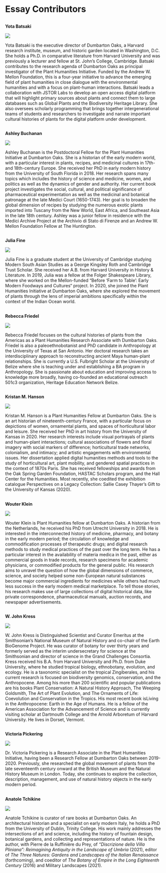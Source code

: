 <param ve-config 
       title="Plant Humanities Lab"
       layout="index">

# Essay Contributors

##
**Yota Batsaki**

![](Bataski.jpeg)

Yota Batsaki is the executive director of Dumbarton Oaks, a Harvard research institute, museum, and historic garden located in Washington, D.C. She holds a Ph.D. in comparative literature from Harvard University and was previously a lecturer and fellow at St. John’s College, Cambridge. Batsaki contributes to the research agenda of Dumbarton Oaks as principal investigator of the Plant Humanities Initiative. Funded by the Andrew W. Mellon Foundation, this is a four-year initiative to advance the emerging field of plant humanities in close dialogue with the environmental humanities and with a focus on plant-human interactions. Batsaki leads a collaboration with JSTOR Labs to develop an open access digital platform that will highlight primary sources about plants and connect them to large databases such as Global Plants and the Biodiversity Heritage Library. She also oversees scholarly programming that brings together intergenerational teams of students and researchers to investigate and narrate important cultural histories of plants for the digital platform under development.

##
**Ashley Buchanan**

![](Buchanan_300x300.jpeg)

Ashley Buchanan is the Postdoctoral Fellow for the Plant Humanities Initiative at Dumbarton Oaks. She is a historian of the early modern world, with a particular interest in plants, recipes, and medicinal cultures in 17th- and 18th-century Europe. She received her PhD in early modern history from the University of South Florida in 2018. Her research spans many topics which includes the history of science and medicine, women, and politics as well as the dynamics of gender and authority. Her current book project investigates the social, cultural, and political significance of pharmaceutical experimentation as well as the medicinal and botanical patronage at the late Medici Court (1650-1743). Her goal is to broaden the global dimension of recipes by studying the numerous exotic plants imported into Tuscany from the New World, East Africa, and Southeast Asia in the late 18th century. Ashley was a junior fellow in residence with the Medici Archive Project at the Archivio di Stato di Firenze and an Andrew W. Mellon Foundation Fellow at The Huntington.

##
**Julia Fine**

![](Julia_300x300.jpeg)

Julia Fine is a graduate student at the University of Cambridge studying Modern South Asian Studies as a George Kingsley Roth and Cambridge Trust Scholar. She received her A.B. from Harvard University in History & Literature. In 2019, Julia was a fellow at the Folger Shakespeare Library, where she worked on the Mellon-funded “Before ‘Farm to Table’: Early Modern Foodways and Cultures“ project. In 2020, she joined the Plant Humanities Initiative at Dumbarton Oaks, where she explored the movement of plants through the lens of imperial ambitions specifically within the context of the Indian Ocean world.

##
**Rebecca Friedel**

![](Friedel_300x300.jpg)

Rebecca Friedel focuses on the cultural histories of plants from the Americas as a Plant Humanities Research Associate with Dumbarton Oaks. Friedel is also a paleoethnobotanist and PhD candidate in Anthropology at the University of Texas at San Antonio. Her doctoral research takes an interdisciplinary approach to reconstructing ancient Maya human-plant relationships. She is currently a U.S. Fulbright Scholar at the University of Belize where she is teaching under and establishing a BA program in Anthropology. She is passionate about education and improving access to knowledge more broadly, having co-founded an educational outreach 501c3 organization, Heritage Education Network Belize.

##
**Kristan M. Hanson**

![](Hanson_300x300.jpeg)

Kristan M. Hanson is a Plant Humanities Fellow at Dumbarton Oaks. She is an art historian of nineteenth-century France, with a particular focus on depictions of women, ornamental plants, and spaces of horticultural labor and leisure. She received her PhD in art history from the University of Kansas in 2020. Her research interests include visual portrayals of plants and human-plant interactions; cultural associations of flowers and floral imagery with social markers of difference; horticultural trade networks, colonialism, and intimacy; and artistic engagements with environmental issues. Her dissertation applied digital humanities methods and tools to the study of horticultural art, plant mobility, and gendered spatial practices in the context of 1870s Paris. She has received fellowships and awards from the Oak Spring Garden Foundation, HASTAC Scholars program, and the Hall Center for the Humanities. Most recently, she coedited the exhibition catalogue Perspectives on a Legacy Collection: Sallie Casey Thayer’s Gift to the University of Kansas (2020).

##
**Wouter Klein**

![](Klein_300x300.jpg)

Wouter Klein is Plant Humanities fellow at Dumbarton Oaks. A historian from the Netherlands, he received his PhD from Utrecht University in 2018. He is interested in the interconnected history of medicine, pharmacy, and botany in the early modern period; the circulation of knowledge and commodification processes of therapeutic drugs; and digital research methods to study medical practices of the past over the long term. He has a particular interest in the availability of materia medica in the past, either as commercial goods in trade records, research specimens for academic physicians, or commodified products for the general public. His research aims to unravel the question of how the global dimensions of commerce, science, and society helped some non-European natural substances become major commercial ingredients for medicines while others had much less success in the early modern medical marketplace. To tell those stories, his research makes use of large collections of digital historical data, like private correspondence, pharmaceutical manuals, auction records, and newspaper advertisements.

##
**W. John Kress**

![](Kress_300x300.jpeg)

W. John Kress is Distinguished Scientist and Curator Emeritus at the Smithsonian’s National Museum of Natural History and co-chair of the Earth BioGenome Project. He was curator of botany for over thirty years and formerly served as the interim undersecretary for science at the Smithsonian and director of science in the Grand Challenges Consortia. Kress received his B.A. from Harvard University and Ph.D. from Duke University, where he studied tropical biology, ethnobotany, evolution, and ecology. He is a taxonomic specialist on the tropical Zingiberales, and his current research is focused on biodiversity genomics, conservation, and the Anthropocene. Among his more than 200 scientific and popular publications are his books Plant Conservation: A Natural History Approach, The Weeping Goldsmith, The Art of Plant Evolution, and The Ornaments of Life: Coevolution and Conservation in the Tropics. His most recent book isLiving in the Anthropocene: Earth in the Age of Humans. He is a fellow of the American Association for the Advancement of Science and is currently visiting scholar at Dartmouth College and the Arnold Arboretum of Harvard University. He lives in Dorset, Vermont.

##
**Victoria Pickering**

![](Pickering_300x300.jpeg)

Dr. Victoria Pickering is a Research Associate in the Plant Humanities Initiative, having been a Research Fellow at Dumbarton Oaks  between 2019-2020. Previously, she researched the global movement of plants from the late seventeenth century onward at the British Museum and the Natural History Museum in London. Today, she continues to explore the collection, description, management, and use of natural history objects in the early modern period.

##
**Anatole Tchikine**

![](Tchikine_300x300.jpg)

Anatole Tchikine is curator of rare books at Dumbarton Oaks. An architectural historian and a specialist on early modern Italy, he holds a PhD from the University of Dublin, Trinity College. His work mainly addresses the intersections of art and science, including the history of fountain design, botanical gardens, and collecting and representations of nature. He is the author, with Pierre de la Ruffinière du Prey, of _“Discrizione della Villa Pliniana”: Reimagining Antiquity in the Landscape of Umbria_ (2021), editor of _The Three Natures: Gardens and Landscapes of the Italian Renaissance_ (forthcoming), and coeditor of _The Botany of Empire in the Long Eighteenth Century_ (2016) and Military Landscapes (2021).
